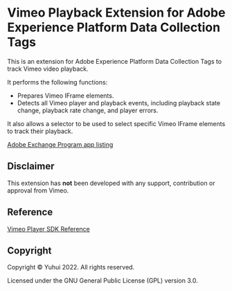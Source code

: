 # Vimeo Playback Extension for Adobe Experience Platform Data Collection Tags

This is an extension for Adobe Experience Platform Data Collection Tags to track Vimeo video playback.

It performs the following functions:

- Prepares Vimeo IFrame elements.
- Detects all Vimeo player and playback events, including playback state change, playback rate change, and player errors.

It also allows a selector to be used to select specific Vimeo IFrame elements to track their playback.

[Adobe Exchange Program app listing](https://exchange.adobe.com/apps/ec/108937)

## Disclaimer

This extension has **not** been developed with any support, contribution or approval from Vimeo.

## Reference

[Vimeo Player SDK Reference](https://developer.vimeo.com/player/sdk)

## Copyright

Copyright &copy; Yuhui 2022. All rights reserved.

Licensed under the GNU General Public License (GPL) version 3.0.